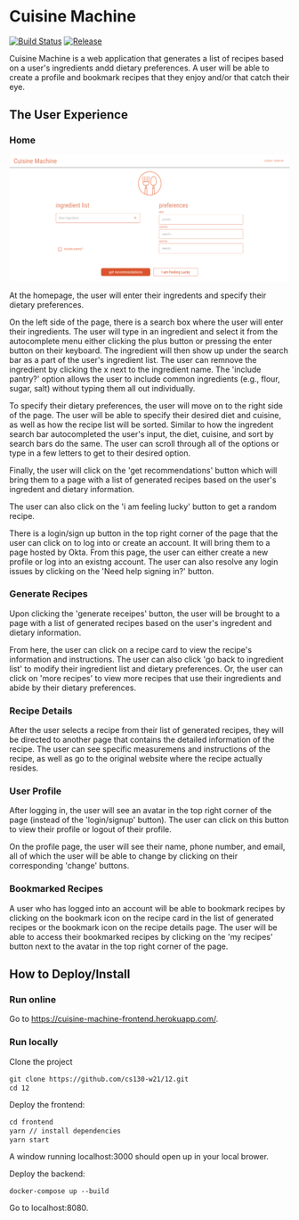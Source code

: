 # Cuisine Machine

[![Build Status](https://travis-ci.org/cs130-w21/template.svg?branch=master)](https://travis-ci.org/cs130-w21/template)
[![Release](https://img.shields.io/github/v/release/cs130-w21/template?label=release)](https://github.com/cs130-w21/template/releases/latest)

Cuisine Machine is a web application that generates a list of recipes based on a user's ingredients andd dietary preferences. A user will be able to create a profile and bookmark recipes that they enjoy and/or that catch their eye. 

## The User Experience

### Home

![Alt text](/readme-imgs/homepage.png?raw=true)

At the homepage, the user will enter their ingredents and specify their dietary preferences. 

On the left side of the page, there is a search box where the user will enter their ingredients. The user will type in an ingredient and select it from the autocomplete menu either clicking the plus button or pressing the enter button on their keyboard. The ingredient will then show up under the search bar as a part of the user's ingredient list. The user can remnove the ingredient by clicking the x next to the ingredient name. The 'include pantry?' option allows the user to include common ingredients (e.g., flour, sugar, salt) without typing them all out individually.  

To specify their dietary preferences, the user will move on to the right side of the page. The user will be able to specify their desired diet and cuisine, as well as how the recipe list will be sorted. Similar to how the ingredent search bar autocompleted the user's input, the diet, cuisine, and sort by search bars do the same. The user can scroll through all of the options or type in a few letters to get to their desired option.

Finally, the user will click on the 'get recommendations' button which will bring them to a page with a list of generated recipes based on the user's ingredent and dietary information.

The user can also click on the 'i am feeling lucky' button to get a random recipe.

There is a login/sign up button in the top right corner of the page that the user can click on to log into or create an account. It will bring them to a page hosted by Okta. From this page, the user can either create a new profile or log into an existng account. The user can also resolve any login issues by clicking on the 'Need help signing in?' button.

### Generate Recipes

Upon clicking the 'generate receipes' button, the user will be brought to a page with a list of generated recipes based on the user's ingredent and dietary information. 

From here, the user can click on a recipe card to view the recipe's information and instructions. The user can also click 'go back to ingredient list' to modify their ingredient list and dietary preferences. Or, the user can click on 'more recipes' to view more recipes that use their ingredients and abide by their dietary preferences.

### Recipe Details

After the user selects a recipe from their list of generated recipes, they will be directed to another page that contains the detailed information of the recipe. The user can see specific measuremens and instructions of the recipe, as well as go to the original website where the recipe actually resides. 

### User Profile

After logging in, the user will see an avatar in the top right corner of the page (instead of the 'login/signup' button). The user can click on this button to view their profile or logout of their profile. 

On the profile page, the user will see their name, phone number, and email, all of which the user will be able to change by clicking on their corresponding 'change' buttons. 

### Bookmarked Recipes

A user who has logged into an account will be able to bookmark recipes by clicking on the bookmark icon on the recipe card in the list of generated recipes or the bookmark icon on the recipe details page. The user will be able to access their bookmarked recipes by clicking on the 'my recipes' button next to the avatar in the top right corner of the page. 

## How to Deploy/Install

### Run online
Go to https://cuisine-machine-frontend.herokuapp.com/.

### Run locally

Clone the project
```
git clone https://github.com/cs130-w21/12.git
cd 12
```

Deploy the frontend:
```
cd frontend
yarn // install dependencies
yarn start
```
A window running localhost:3000 should open up in your local brower.

Deploy the backend:
```
docker-compose up --build
```
Go to localhost:8080. 

